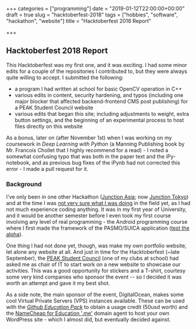 +++
categories = ["programming"]
date = "2019-01-12T22:00:00+00:00"
draft = true
slug = "hacktoberfest-2018"
tags = ["hobbies", "software", "hackathon", "website"]
title = "Hacktoberfest 2018 Report"

+++
## Hacktoberfest 2018 Report

This Hacktoberfest was my first one, and it was exciting. I had some minor edits for a couple of the repositories I contributed to, but they were always quite willing to accept. I submitted the following:

* a program I had written at school for basic OpenCV operation in C++
* various edits in content, security hardening, and typos (including one major blocker that affected backend-frontend CMS post publishing) for a PEAK Student Council website
* various edits that began this site; including adjustments to weight, extra button settings, and the beginning of an experimental process to host files directly on this website

As a bonus, later on (after November 1st) when I was working on my coursework in _Deep Learning with Python_ (a Manning Publishing book by Mr. Francois Chollet that I highly recommend for a read) - I noted a somewhat confusing typo that was both in the paper text and the iPy-notebook, and as previous bug fixes of the iPynb had not corrected this error - I made a pull request for it.

### Background

I've only been in one other Hackathon ([Junction Asia](https://junctionasia.github.io/index.html); now [Junction Tokyo](https://tokyo.hackjunction.com/)) and at the time I was [not very sure what I was doing](https://devpost.com/software/tentatively-club-home "DJing, probably") in the field yet, as I had not much experience coding anything. It was in my first year of University, and it would be another semester before I even took my first course involving any level of real programming - the Android programming course where I first made the framework of the PASMO/SUICA application ([test the alpha](http://smarturl.it/GET-SICCR)).

One thing I had not done yet, though, was make my own portfolio website, let alone any website at all. And just in time for the Hacktoberfest (\~late September), the [PEAK Student Council](https://peakstudentcouncil.org) (one of my clubs at school) had asked me as chair of IT to start work on a new website to showcase our activities. This was a good opportunity for stickers and a T-shirt, courtesy some very kind companies who sponsor the event -- so I decided it was worth an attempt and gave it my best shot.

As a side note, the main sponsor of the event, DigitalOcean, makes some cool Virtual Private Servers (VPS) instances available. These can be used with the [_Github Education Pack_](https://education.github.com) to obtain a usage credit (50usd worth) and the [NameCheap for Education '.me'](https://nc.me/) domain agent to host your own WordPress site - which I almost did, but eventually decided against.